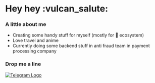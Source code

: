 <h1> Hey hey :vulcan_salute: </h1>

<h3> A little about me </h3>

<ul>
  <li> Creating some handy stuff for myself (mostly for  ecosystem) </li>
  <li> Love travel and anime</li>
  <li> Currently doing some backend stuff in anti fraud team in payment processing company </li>
</ul>

<h3> Drop me a line </h3>
<p> 
  <a href="https://s.mkpwnz.moe/tg-gh" target="_blank">
   <img src="https://img.shields.io/badge/telegram-000000?logo=telegram&style=for-the-badge" alt="Telegram Logo">
  </a> 
</p>

<!-- Ohh, you found me :] -->
